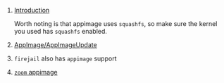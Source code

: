  1. [Introduction](https://docs.appimage.org/introduction/index.html)
    
    Worth noting is that appimage uses `squashfs`, so make sure the kernel you used has `squashfs` enabled.
    
 2. [AppImage/AppImageUpdate](https://github.com/AppImage/AppImageUpdate)
 3. `firejail` also has `appimage` support
 4. [`zoom` appimage](https://appimage.github.io/Zoom/)
